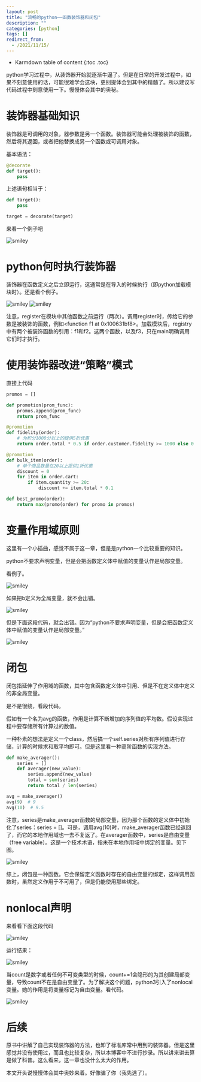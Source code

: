 ```yaml
---
layout: post
title: "流畅的python——函数装饰器和闭包"
description: ""
categories: [python]
tags: []
redirect_from:
  - /2021/11/15/
---
```


* Karmdown table of content
{:toc .toc}

python学习过程中，从装饰器开始就逐渐牛逼了。但是在日常的开发过程中，如果不刻意使用的话，可能很难学会这块，更别提体会到其中的精髓了。所以建议写代码过程中刻意使用一下。慢慢体会其中的奥秘。

# 装饰器基础知识

装饰器是可调用的对象，器参数是另一个函数。装饰器可能会处理被装饰的函数，然后将其返回，或者把他替换成另一个函数或可调用对象。

基本语法：

~~~python
@decorate
def target():
	pass
~~~

上述语句相当于：

~~~python
def target():
	pass

target = decorate(target)
~~~

来看一个例子吧

![smiley](\assets\images\usedInBlogs\fluentpython\7-1.png)

# python何时执行装饰器

装饰器在函数定义之后立即运行，这通常是在导入的时候执行（即python加载模块时）。还是看个例子。

![smiley](\assets\images\usedInBlogs\fluentpython\7-2.png)
![smiley](\assets\images\usedInBlogs\fluentpython\7-3.png)

注意，register在模块中其他函数之前运行（两次）。调用register时，传给它的参数是被装饰的函数，例如<function f1 at 0x100631bf8>。加载模块后，registry中有两个被装饰函数的引用：f1和f2。这两个函数，以及f3，只在main明确调用它们时才执行。

# 使用装饰器改进“策略”模式

直接上代码

~~~python
promos = []

def promotion(prom_func):
	promos.append(prom_func)
	return prom_func

@promotion
def fidelity(order):
	# 为积分1000分以上的提供5折优惠
	return order.total * 0.5 if order.customer.fidelity >= 1000 else 0

@promotion
def bulk_item(order):
	# 单个商品数量在20以上提供1折优惠
	discount = 0
	for item in order.cart:
		if item.quantity >= 20:
			discount += item.total * 0.1

def best_promo(order):
	return max(promo(order) for promo in promos)
~~~

# 变量作用域原则

这里有一个小插曲，感觉不属于这一章，但是是python一个比较重要的知识。

python不要求声明变量，但是会把函数定义体中赋值的变量认作是局部变量。

看例子。

![smiley](\assets\images\usedInBlogs\fluentpython\7-4.png)

如果把b定义为全局变量，就不会出错。

![smiley](\assets\images\usedInBlogs\fluentpython\7-5.png)

但是下面这段代码，就会出错。因为“python不要求声明变量，但是会把函数定义体中赋值的变量认作是局部变量。”

![smiley](\assets\images\usedInBlogs\fluentpython\7-6.png)

# 闭包

闭包指延伸了作用域的函数，其中包含函数定义体中引用、但是不在定义体中定义的非全局变量。

是不是很绕，看段代码。

假如有一个名为avg的函数，作用是计算不断增加的序列值的平均数。假设实现过程中要存储所有计算过的数值。

一种朴素的想法是定义一个class，然后搞一个self.series对所有序列值进行存储，计算的时候求和取平均即可。但是这里看一种高阶函数的实现方法。

~~~python
def make_averager():
	series = []
	def averager(new_value):
		series.append(new_value)
		total = sum(series)
		return total / len(series)

avg = make_averager()
avg(9)  # 9
avg(10)  # 9.5
~~~

注意，series是make_averager函数的局部变量，因为那个函数的定义体中初始化了series：series = []。可是，调用avg(10)时，make_averager函数已经返回了，而它的本地作用域也一去不复返了。在averager函数中，series是自由变量（free variable）。这是一个技术术语，指未在本地作用域中绑定的变量。见下图。

![smiley](\assets\images\usedInBlogs\fluentpython\7-7.png)

综上，闭包是一种函数。它会保留定义函数时存在的自由变量的绑定，这样调用函数时，虽然定义作用于不可用了，但是仍能使用那些绑定。

# nonlocal声明

来看看下面这段代码

![smiley](\assets\images\usedInBlogs\fluentpython\7-8.png)

运行结果：

![smiley](\assets\images\usedInBlogs\fluentpython\7-9.png)

当count是数字或者任何不可变类型的时候，count+=1会隐形的为其创建局部变量，导致count不在是自由变量了。为了解决这个问题，python3引入了nonlocal变量。她的作用是将变量标记为自由变量。看代码。

![smiley](\assets\images\usedInBlogs\fluentpython\7-10.png)

# 后续

原书中讲解了自己实现装饰器的方法，也卸了标准库常中用到的装饰器。但是这里感觉并没有使用过，而且也比较复杂，所以本博客中不进行抄录。所以讲来讲去算是做了科普。这么看来，这一章也没什么太大的作用。

本文开头说慢慢体会其中奥妙来着。好像骗了你（我先逃了）。